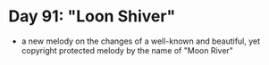 # Day 91: "Loon Shiver"

- a new melody on the changes of a well-known and beautiful, yet copyright protected melody by the name of "Moon River"
